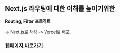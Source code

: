 ## Next.js 라우팅에 대한 이해를 높이기위한 
<b>Routing, Filter 프로젝트</b>

-> Next.js로 작성
-> Vercel로 배포

### [웹페이지 바로가기](https://next-js-router.vercel.app/)
